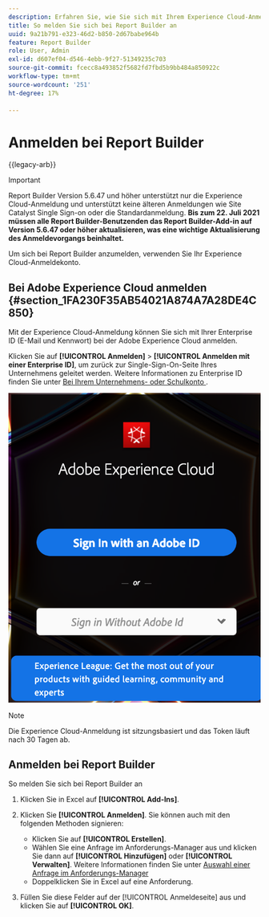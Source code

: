 ```yaml
---
description: Erfahren Sie, wie Sie sich mit Ihrem Experience Cloud-Anmeldekonto bei Report Builder anmelden.
title: So melden Sie sich bei Report Builder an
uuid: 9a21b791-e323-46d2-b850-2d67babe964b
feature: Report Builder
role: User, Admin
exl-id: d607ef04-d546-4ebb-9f27-51349235c703
source-git-commit: fcecc8a493852f5682fd7fbd5b9bb484a850922c
workflow-type: tm+mt
source-wordcount: '251'
ht-degree: 17%

---
```


# Anmelden bei Report Builder

{{legacy-arb}}

>[!IMPORTANT]
>
>Report Builder Version 5.6.47 und höher unterstützt nur die Experience Cloud-Anmeldung und unterstützt keine älteren Anmeldungen wie Site Catalyst Single Sign-on oder die Standardanmeldung. **Bis zum 22. Juli 2021 müssen alle Report Builder-Benutzenden das Report Builder-Add-in auf Version 5.6.47 oder höher aktualisieren, was eine wichtige Aktualisierung des Anmeldevorgangs beinhaltet.**

Um sich bei Report Builder anzumelden, verwenden Sie Ihr Experience Cloud-Anmeldekonto.

## Bei Adobe Experience Cloud anmelden {#section_1FA230F35AB54021A874A7A28DE4C850}

Mit der Experience Cloud-Anmeldung können Sie sich mit Ihrer Enterprise ID (E-Mail und Kennwort) bei der Adobe Experience Cloud anmelden.

Klicken Sie auf **[!UICONTROL Anmelden]** > **[!UICONTROL Anmelden mit einer Enterprise ID]**, um zurück zur Single-Sign-On-Seite Ihres Unternehmens geleitet werden. Weitere Informationen zu Enterprise ID finden Sie unter [Bei Ihrem Unternehmens- oder Schulkonto &#x200B;](https://helpx.adobe.com/de/enterprise/kb/enterprise-id-faq.html#whatis).

![Screenshot mit dem Fenster &quot;Adobe Experience Cloud-Anmeldung“ mit Optionen für die Anmeldung mit oder ohne Adobe ID](assets/adobe_id_login.png)

>[!NOTE]
>
>Die Experience Cloud-Anmeldung ist sitzungsbasiert und das Token läuft nach 30 Tagen ab.

## Anmelden bei Report Builder

So melden Sie sich bei Report Builder an

1. Klicken Sie in Excel auf **[!UICONTROL Add-Ins]**.
1. Klicken Sie **[!UICONTROL Anmelden]**. Sie können auch mit den folgenden Methoden signieren:

   * Klicken Sie auf **[!UICONTROL Erstellen]**.
   * Wählen Sie eine Anfrage im Anforderungs-Manager aus und klicken Sie dann auf **[!UICONTROL Hinzufügen]** oder **[!UICONTROL Verwalten]**. Weitere Informationen finden Sie unter [Auswahl einer Anfrage im Anforderungs-Manager](/help/analyze/legacy-report-builder/manage-requests/r-arb-manage-requests.md)
   * Doppelklicken Sie in Excel auf eine Anforderung.

1. Füllen Sie diese Felder auf der [!UICONTROL Anmeldeseite] aus und klicken Sie auf **[!UICONTROL OK]**.
